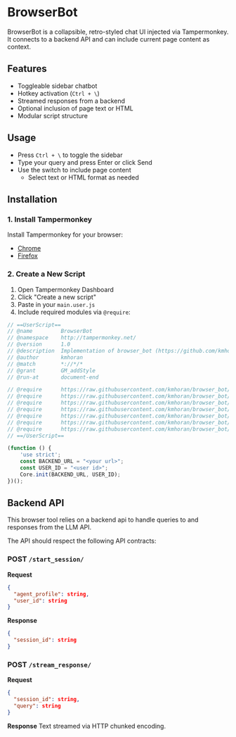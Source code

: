 # BrowserBot

BrowserBot is a collapsible, retro-styled chat UI injected via Tampermonkey. It connects to a backend API and can include current page content as context.

## Features

- Toggleable sidebar chatbot
- Hotkey activation (`Ctrl + \`)
- Streamed responses from a backend
- Optional inclusion of page text or HTML
- Modular script structure

## Usage

- Press `Ctrl + \` to toggle the sidebar
- Type your query and press Enter or click Send
- Use the switch to include page content
    - Select text or HTML format as needed

## Installation

### 1. Install Tampermonkey

Install Tampermonkey for your browser:

- [Chrome](https://chrome.google.com/webstore/detail/tampermonkey/dhdgffkkebhmkfjojejmpbldmpobfkfo)
- [Firefox](https://addons.mozilla.org/en-US/firefox/addon/tampermonkey/)

### 2. Create a New Script

1. Open Tampermonkey Dashboard
2. Click "Create a new script"
3. Paste in your `main.user.js`
4. Include required modules via `@require`:

```js
// ==UserScript==
// @name         BrowserBot
// @namespace    http://tampermonkey.net/
// @version      1.0
// @description  Implementation of browser_bot (https://github.com/kmhoran/browser_bot/tree/main)
// @author       kmhoran
// @match        *://*/*
// @grant        GM_addStyle
// @run-at       document-end

// @require      https://raw.githubusercontent.com/kmhoran/browser_bot/refs/heads/main/modules/core.js
// @require      https://raw.githubusercontent.com/kmhoran/browser_bot/refs/heads/main/modules/html.js
// @require      https://raw.githubusercontent.com/kmhoran/browser_bot/refs/heads/main/modules/messaging.js
// @require      https://raw.githubusercontent.com/kmhoran/browser_bot/refs/heads/main/modules/pageContext.js
// @require      https://raw.githubusercontent.com/kmhoran/browser_bot/refs/heads/main/modules/session.js
// @require      https://raw.githubusercontent.com/kmhoran/browser_bot/refs/heads/main/modules/styles.js
// @require      https://raw.githubusercontent.com/kmhoran/browser_bot/refs/heads/main/modules/ui.js
// ==/UserScript==

(function () {
    'use strict';
    const BACKEND_URL = "<your url>";
    const USER_ID = "<user id>";
    Core.init(BACKEND_URL, USER_ID);
})();

```


## Backend API

This browser tool relies on a backend api to handle queries to and responses from the LLM API.

The API should respect the following API contracts:

### POST `/start_session/`

**Request**
``` json
{
  "agent_profile": string,
  "user_id": string
}
```

**Response**
``` json
{
  "session_id": string
}
```

### POST `/stream_response/`

**Request**
``` json
{
  "session_id": string,
  "query": string
}
```

**Response**
Text streamed via HTTP chunked encoding.